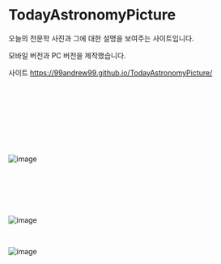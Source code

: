 # TodayAstronomyPicture

오늘의 천문학 사진과 그에 대한 설명을 보여주는 사이트입니다.

모바일 버전과 PC 버전을 제작했습니다.

사이트 https://99andrew99.github.io/TodayAstronomyPicture/

<br/><br/><br/><br/>


# <PC>   
<br/>

![image](https://github.com/99andrew99/TodayAstronomyPicture/assets/66951806/0c4cdc29-9bdb-48d3-95ae-0a73529b6938)

<br/><br/><br/>

# <MOBILE>
![image](https://github.com/99andrew99/TodayAstronomyPicture/assets/66951806/a9bf3a1f-d23a-462e-a794-42339eaa4b4a)

<br />

![image](https://github.com/99andrew99/TodayAstronomyPicture/assets/66951806/c75a2d48-e394-462a-8251-df0deda96ef1)


